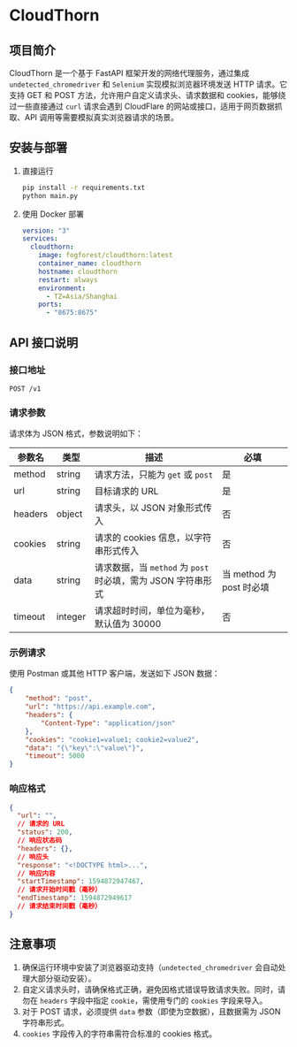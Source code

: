 # CloudThorn

## 项目简介

CloudThorn 是一个基于 FastAPI 框架开发的网络代理服务，通过集成 `undetected_chromedriver` 和 `Selenium` 实现模拟浏览器环境发送 HTTP 请求。它支持 GET 和 POST 方法，允许用户自定义请求头、请求数据和 cookies，能够绕过一些直接通过 `curl` 请求会遇到 CloudFlare 的网站或接口，适用于网页数据抓取、API 调用等需要模拟真实浏览器请求的场景。

## 安装与部署

1. 直接运行

   ```bash
   pip install -r requirements.txt
   python main.py
   ```


2. 使用 Docker 部署

   ```yaml
   version: "3"
   services:
     cloudthorn:
       image: fogforest/cloudthorn:latest
       container_name: cloudthorn
       hostname: cloudthorn
       restart: always
       environment:
         - TZ=Asia/Shanghai
       ports:
         - "8675:8675"
   ```

## API 接口说明

### 接口地址

`POST /v1`

### 请求参数

请求体为 JSON 格式，参数说明如下：

| 参数名  | 类型    | 描述                                                         | 必填                     |
| ------- | ------- | ------------------------------------------------------------ | ------------------------ |
| method  | string  | 请求方法，只能为 `get` 或 `post`                             | 是                       |
| url     | string  | 目标请求的 URL                                               | 是                       |
| headers | object  | 请求头，以 JSON 对象形式传入                                 | 否                       |
| cookies | string  | 请求的 cookies 信息，以字符串形式传入                        | 否                       |
| data    | string  | 请求数据，当 `method` 为 `post` 时必填，需为 JSON 字符串形式 | 当 method 为 post 时必填 |
| timeout | integer | 请求超时时间，单位为毫秒，默认值为 30000                     | 否                       |

### 示例请求

使用 Postman 或其他 HTTP 客户端，发送如下 JSON 数据：

```json
{
    "method": "post",
    "url": "https://api.example.com",
    "headers": {
        "Content-Type": "application/json"
    },
    "cookies": "cookie1=value1; cookie2=value2",
    "data": "{\"key\":\"value\"}",
    "timeout": 5000
}
```

### 响应格式

```json
{
  "url": "",
  // 请求的 URL
  "status": 200,
  // 响应状态码
  "headers": {},
  // 响应头
  "response": "<!DOCTYPE html>...",
  // 响应内容
  "startTimestamp": 1594872947467,
  // 请求开始时间戳（毫秒）
  "endTimestamp": 1594872949617
  // 请求结束时间戳（毫秒）
}
```

## 注意事项

1. 确保运行环境中安装了浏览器驱动支持（`undetected_chromedriver` 会自动处理大部分驱动安装）。
2. 自定义请求头时，请确保格式正确，避免因格式错误导致请求失败。同时，请勿在 `headers` 字段中指定 `cookie`，需使用专门的 `cookies` 字段来导入。
3. 对于 POST 请求，必须提供 `data` 参数（即使为空数据），且数据需为 JSON 字符串形式。
4. `cookies` 字段传入的字符串需符合标准的 cookies 格式。

